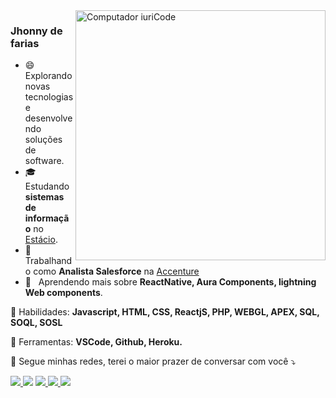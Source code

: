 <img src="https://raw.githubusercontent.com/MicaelliMedeiros/micaellimedeiros/master/image/computer-illustration.png" min-width="400px" max-width="400px" width="400px" align="right" alt="Computador iuriCode">

<h3>Jhonny de farias</h3>

- 😄 &nbsp; Explorando novas tecnologias e desenvolvendo soluções de software.
- 🎓 &nbsp; Estudando **sistemas de informação** no <a href="#">Estácio</a>.
- 💼 &nbsp; Trabalhando como **Analista Salesforce** na <a href="#">Accenture</a>
- 🌱 &nbsp; Aprendendo mais sobre **ReactNative, Aura Components, lightning Web components**.

<p align="left">
  🦄 Habilidades: <strong>Javascript, HTML, CSS, ReactjS, PHP, WEBGL, APEX, SQL, SOQL, SOSL</strong>
</p>

<p align="left">
  💼 Ferramentas: <strong>VSCode, Github, Heroku.</strong>
</p>


<p align="left">
  💌 Segue minhas redes, terei o maior prazer de conversar com você ⤵️
</p>

<p align="left">
  <a href="jhonnyfarias87@gmail.com" alt="Gmail">
    <img src="https://img.shields.io/badge/-Gmail-FF0000?style=flat-square&labelColor=FF0000&logo=gmail&logoColor=white&link="/>
  </a>
  
  <a href="www.linkedin.com/in/jhonny-farias/" alt="Linkedin">
    <img src="https://img.shields.io/badge/-Linkedin-0e76a8?style=flat-square&logo=Linkedin&logoColor=white&link="/></a>
  
  <a href="api.whatsapp.com/send?phone=5581984824780" alt="WhatsApp">
    <img src="https://img.shields.io/badge/-WhatsApp-25d366?style=flat-square&labelColor=25d366&logo=whatsapp&logoColor=white&link="/>
  </a>
  
  <a href="youtube.com/jhonnyfreitas1" alt="Youtube Channel">
     <img src="https://img.shields.io/youtube/channel/views/UC1GZbUU6q5Yr_luFT0rMPtQ?label=Jhonnyfreitas1&style=social"/>
  </a>
  
  <a href="https://www.instagram.com/jhonny_freitas1/" alt="Instagram">
    <img src="https://img.shields.io/badge/-Instagram-DF0174?style=flat-square&labelColor=DF0174&logo=instagram&logoColor=white&link="/>
  </a>
</p>  
